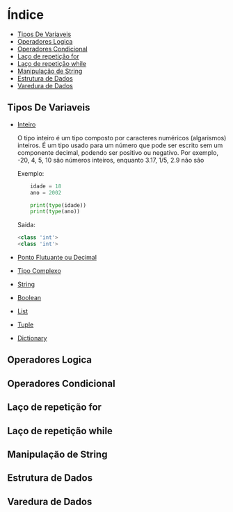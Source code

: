 # Índice
* [Tipos De Variaveis](#tipos-de-variaveis)
* [Operadores Logica](#operadores-logica)
* [Operadores Condicional](#operadores-condicional)
* [Laço de repetição for](#laço-de-repetição-for)
* [Laço de repetição while](#laço-de-repetição-while)
* [Manipulação de String](#manipulação-de-string)
* [Estrutura de Dados](#estrutura-de-dados)
* [Varedura de Dados](#varedura-de-dados)


## Tipos De Variaveis
* [Inteiro](#int)
    <p>O tipo inteiro é um tipo composto por caracteres numéricos (algarismos) inteiros.
    É um tipo usado para um número que pode ser escrito sem um componente decimal, podendo ser positivo ou negativo.
    Por exemplo, -20, 4, 5, 10 são números inteiros, enquanto 3.17, 1/5, 2.9 não são
    </p>
   
   Exemplo:
    ```py 
        idade = 18
        ano = 2002

        print(type(idade))
        print(type(ano))
    ```

    Saida:
    ```py 
    <class 'int'>
    <class 'int'>
    ```



* [Ponto Flutuante ou Decimal](#float)
* [Tipo Complexo](#complex)
* [String](#str)
* [Boolean](#bool)
* [List](#list)
* [Tuple](#tuple)
* [Dictionary](#dic)




## Operadores Logica





## Operadores Condicional





## Laço de repetição for





## Laço de repetição while





## Manipulação de String





## Estrutura de Dados





## Varedura de Dados

